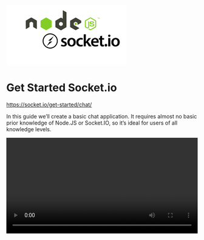 ![aqui jaz uma imagem](logo.png)

# Get Started Socket.io

https://socket.io/get-started/chat/

In this guide we’ll create a basic chat application. It requires almost no basic prior knowledge of Node.JS or Socket.IO, so it’s ideal for users of all knowledge levels.

<video autoplay="" loop="" width="100%"><source src="https://i.cloudup.com/transcoded/J4xwRU9DRn.mp4"></video>